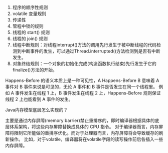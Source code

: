 1. 程序的顺序性规则
2. volatile 变量规则
3. 传递性
4. 管程中锁的规则
5. 线程的 start() 规则
6. 线程的 join() 规则
7. 线程中断规则：对线程interrupt()方法的调用先行发生于被中断线程的代码检测到中断事件的发生，可以通过Thread.interrupted()方法检测到是否有中断发生。
8. 对象终结规则：一个对象的初始化完成(构造函数执行结束)先行发生于它的finalize()方法的开始。

Happens-Before 的语义本质上是一种可见性，A Happens-Before B 意味着 A 事件对 B 事件来说是可见的，无论 A 事件和 B 事件是否发生在同一个线程里。
例如 A 事件发生在线程 1 上，B 事件发生在线程 2 上，Happens-Before 规则保证线程 2 上也能看到 A 事件的发生。

Java内存模型底层怎么实现的？

主要是通过内存屏障(memory barrier)禁止重排序的，即时编译器根据具体的底层体系架构，将这些内存屏障替换成具体的 CPU 指令。
对于编译器而言，内存屏障将限制它所能做的重排序优化。而对于处理器而言，内存屏障将会导致缓存的刷新操作。
比如，对于volatile，编译器将在volatile字段的读写操作前后各插入一些内存屏障。
